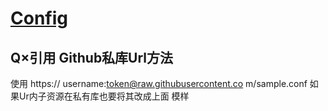 # [Config](https://General: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@raw.githubusercontent.com/General74110/Config/master/General.conf)

## Q×引用 Github私库Url方法
使用
https://
username:token@raw.githubusercontent.co
m/sample.conf
如果Ur内子资源在私有库也要将其改成上面
模样
